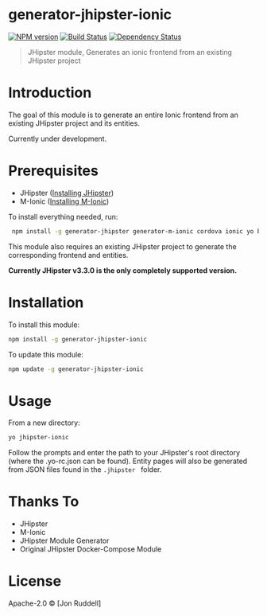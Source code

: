# generator-jhipster-ionic
[![NPM version][npm-image]][npm-url] [![Build Status][travis-image]][travis-url] [![Dependency Status][daviddm-image]][daviddm-url]
> JHipster module, Generates an ionic frontend from an existing JHipster project

# Introduction

The goal of this module is to generate an entire Ionic frontend from an existing JHipster project and its entities.  

Currently under development.
# Prerequisites
- JHipster ([Installing JHipster](https://jhipster.github.io/installation.html))
- M-Ionic ([Installing M-Ionic](https://github.com/mwaylabs/generator-m-ionic/blob/master/docs/start/installation_prerequisites.md))

To install everything needed, run:
```bash
 npm install -g generator-jhipster generator-m-ionic cordova ionic yo bower gulp
```
This module also requires an existing JHipster project to generate the corresponding frontend and entities.

__Currently JHipster v3.3.0 is the only completely supported version.__

# Installation

To install this module:

```bash
npm install -g generator-jhipster-ionic
```

To update this module:
```bash
npm update -g generator-jhipster-ionic
```

# Usage
From a new directory: 
```bash
yo jhipster-ionic
```
Follow the prompts and enter the path to your JHipster's root directory (where the .yo-rc.json 
can be found).  Entity pages will also be generated from JSON files found in the `.jhipster ` folder.

# Thanks To

- JHipster
- M-Ionic
- JHipster Module Generator
- Original JHipster Docker-Compose Module

# License

Apache-2.0 © [Jon Ruddell]

[npm-image]: https://img.shields.io/npm/v/generator-jhipster-ionic.svg
[npm-url]: https://npmjs.org/package/generator-jhipster-ionic
[travis-image]: https://travis-ci.org/ruddell/generator-jhipster-ionic.svg?branch=master
[travis-url]: https://travis-ci.org/ruddell/generator-jhipster-ionic
[daviddm-image]: https://david-dm.org/ruddell/generator-jhipster-ionic.svg?theme=shields.io
[daviddm-url]: https://david-dm.org/ruddell/generator-jhipster-module
